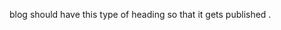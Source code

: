 blog should have this type of heading so that it gets published .

<!---
---
title: "My Awesome First Post"
publishedAt: "2025-06-05" 
summary: "A brief summary of this fantastic first post."
---
--->